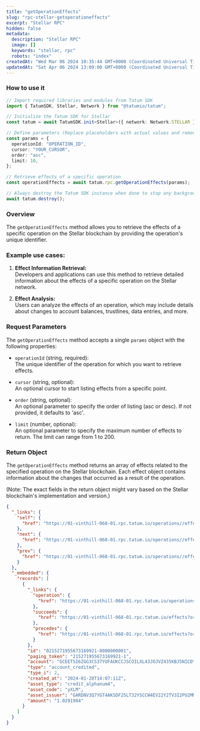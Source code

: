 ```yaml
---
title: "getOperationEffects"
slug: "rpc-stellar-getoperationeffects"
excerpt: "Stellar RPC"
hidden: false
metadata: 
  description: "Stellar RPC"
  image: []
  keywords: "stellar, rpc"
  robots: "index"
createdAt: "Wed Mar 06 2024 10:35:44 GMT+0000 (Coordinated Universal Time)"
updatedAt: "Sat Apr 06 2024 13:09:00 GMT+0000 (Coordinated Universal Time)"
---
```




### How to use it

```typescript
// Import required libraries and modules from Tatum SDK
import { TatumSDK, Stellar, Network } from "@tatumio/tatum";

// Initialize the Tatum SDK for Stellar
const tatum = await TatumSDK.init<Stellar>({ network: Network.STELLAR });

// Define parameters (Replace placeholders with actual values and remove redundant)
const params = {
  operationId: "OPERATION_ID",
  cursor: "YOUR_CURSOR",
  order: "asc",
  limit: 10,
};

// Retrieve effects of a specific operation
const operationEffects = await tatum.rpc.getOperationEffects(params);

// Always destroy the Tatum SDK instance when done to stop any background processes
await tatum.destroy();
```

### Overview

The `getOperationEffects` method allows you to retrieve the effects of a specific operation on the Stellar blockchain by providing the operation's unique identifier.

### Example use cases:

1. **Effect Information Retrieval:**  
   Developers and applications can use this method to retrieve detailed information about the effects of a specific operation on the Stellar network.

2. **Effect Analysis:**  
   Users can analyze the effects of an operation, which may include details about changes to account balances, trustlines, data entries, and more.

### Request Parameters

The `getOperationEffects` method accepts a single `params` object with the following properties:

- `operationId` (string, required):  
  The unique identifier of the operation for which you want to retrieve effects.

- `cursor` (string, optional):  
  An optional cursor to start listing effects from a specific point.

- `order` (string, optional):  
  An optional parameter to specify the order of listing (asc or desc). If not provided, it defaults to 'asc'.

- `limit` (number, optional):  
  An optional parameter to specify the maximum number of effects to return. The limit can range from 1 to 200.

### Return Object

The `getOperationEffects` method returns an array of effects related to the specified operation on the Stellar blockchain. Each effect object contains information about the changes that occurred as a result of the operation.

(Note: The exact fields in the return object might vary based on the Stellar blockchain's implementation and version.)

```json
{
  "_links": {
    "self": {
      "href": "https://01-vinthill-068-01.rpc.tatum.io/operations//effects?cursor=&limit=10&order=asc"
    },
    "next": {
      "href": "https://01-vinthill-068-01.rpc.tatum.io/operations//effects?cursor=215271955673288705-1&limit=10&order=asc"
    },
    "prev": {
      "href": "https://01-vinthill-068-01.rpc.tatum.io/operations//effects?cursor=215271955673169921-1&limit=10&order=desc"
    }
  },
  "_embedded": {
    "records": [
      {
        "_links": {
          "operation": {
            "href": "https://01-vinthill-068-01.rpc.tatum.io/operations/215271955673169921"
          },
          "succeeds": {
            "href": "https://01-vinthill-068-01.rpc.tatum.io/effects?order=desc&cursor=215271955673169921-1"
          },
          "precedes": {
            "href": "https://01-vinthill-068-01.rpc.tatum.io/effects?order=asc&cursor=215271955673169921-1"
          }
        },
        "id": "0215271955673169921-0000000001",
        "paging_token": "215271955673169921-1",
        "account": "GCEETSI6ZGG3CS37YUFAUKCCJSCOILXL43JOJVZ435KBJ5NICDYY4EMP",
        "type": "account_credited",
        "type_i": 2,
        "created_at": "2024-01-28T14:07:11Z",
        "asset_type": "credit_alphanum4",
        "asset_code": "yXLM",
        "asset_issuer": "GARDNV3Q7YGT4AKSDF25LT32YSCCW4EV22Y2TV3I2PU2MMXJTEDL5T55",
        "amount": "1.0291984"
      }
    ]
  }
}
```
